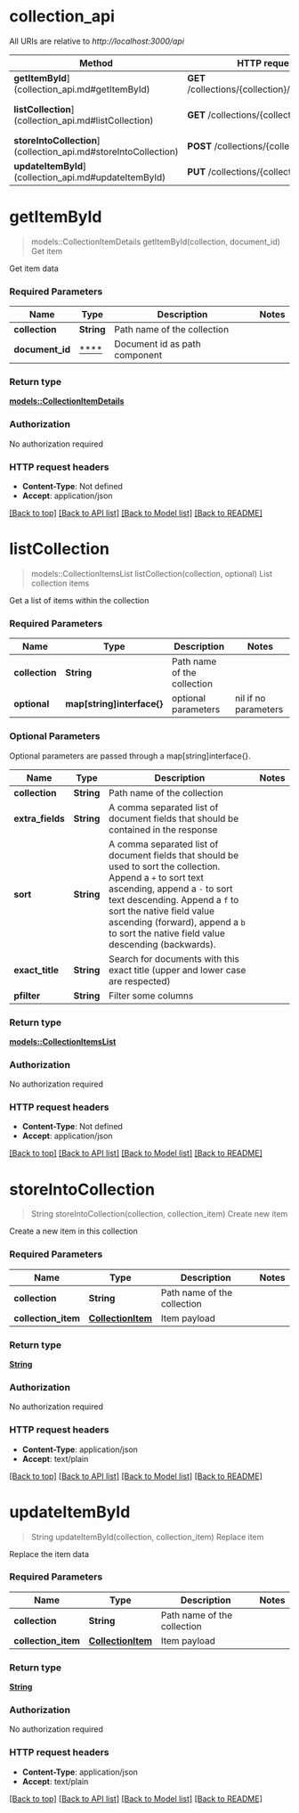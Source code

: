 # collection_api

All URIs are relative to *http://localhost:3000/api*

Method | HTTP request | Description
------------- | ------------- | -------------
**getItemById**](collection_api.md#getItemById) | **GET** /collections/{collection}/{documentId} | Get item
**listCollection**](collection_api.md#listCollection) | **GET** /collections/{collection} | List collection items
**storeIntoCollection**](collection_api.md#storeIntoCollection) | **POST** /collections/{collection} | Create new item
**updateItemById**](collection_api.md#updateItemById) | **PUT** /collections/{collection} | Replace item


# **getItemById**
> models::CollectionItemDetails getItemById(collection, document_id)
Get item

Get item data

### Required Parameters

Name | Type | Description  | Notes
------------- | ------------- | ------------- | -------------
  **collection** | **String**| Path name of the collection | 
  **document_id** | [****](.md)| Document id as path component | 

### Return type

[**models::CollectionItemDetails**](CollectionItemDetails.md)

### Authorization

No authorization required

### HTTP request headers

 - **Content-Type**: Not defined
 - **Accept**: application/json

[[Back to top]](#) [[Back to API list]](../README.md#documentation-for-api-endpoints) [[Back to Model list]](../README.md#documentation-for-models) [[Back to README]](../README.md)

# **listCollection**
> models::CollectionItemsList listCollection(collection, optional)
List collection items

Get a list of items within the collection

### Required Parameters

Name | Type | Description  | Notes
------------- | ------------- | ------------- | -------------
  **collection** | **String**| Path name of the collection | 
 **optional** | **map[string]interface{}** | optional parameters | nil if no parameters

### Optional Parameters
Optional parameters are passed through a map[string]interface{}.

Name | Type | Description  | Notes
------------- | ------------- | ------------- | -------------
 **collection** | **String**| Path name of the collection | 
 **extra_fields** | **String**| A comma separated list of document fields that should be contained in the response  | 
 **sort** | **String**| A comma separated list of document fields that should be used to sort the collection.  Append a `+` to sort text ascending, append a `-` to sort text descending.  Append a `f` to sort the native field value ascending (forward), append a `b` to sort the native field value descending (backwards).  | 
 **exact_title** | **String**| Search for documents with this exact title (upper and lower case are respected)  | 
 **pfilter** | **String**| Filter some columns  | 

### Return type

[**models::CollectionItemsList**](CollectionItemsList.md)

### Authorization

No authorization required

### HTTP request headers

 - **Content-Type**: Not defined
 - **Accept**: application/json

[[Back to top]](#) [[Back to API list]](../README.md#documentation-for-api-endpoints) [[Back to Model list]](../README.md#documentation-for-models) [[Back to README]](../README.md)

# **storeIntoCollection**
> String storeIntoCollection(collection, collection_item)
Create new item

Create a new item in this collection

### Required Parameters

Name | Type | Description  | Notes
------------- | ------------- | ------------- | -------------
  **collection** | **String**| Path name of the collection | 
  **collection_item** | [**CollectionItem**](CollectionItem.md)| Item payload | 

### Return type

[**String**](string.md)

### Authorization

No authorization required

### HTTP request headers

 - **Content-Type**: application/json
 - **Accept**: text/plain

[[Back to top]](#) [[Back to API list]](../README.md#documentation-for-api-endpoints) [[Back to Model list]](../README.md#documentation-for-models) [[Back to README]](../README.md)

# **updateItemById**
> String updateItemById(collection, collection_item)
Replace item

Replace the item data

### Required Parameters

Name | Type | Description  | Notes
------------- | ------------- | ------------- | -------------
  **collection** | **String**| Path name of the collection | 
  **collection_item** | [**CollectionItem**](CollectionItem.md)| Item payload | 

### Return type

[**String**](string.md)

### Authorization

No authorization required

### HTTP request headers

 - **Content-Type**: application/json
 - **Accept**: text/plain

[[Back to top]](#) [[Back to API list]](../README.md#documentation-for-api-endpoints) [[Back to Model list]](../README.md#documentation-for-models) [[Back to README]](../README.md)

